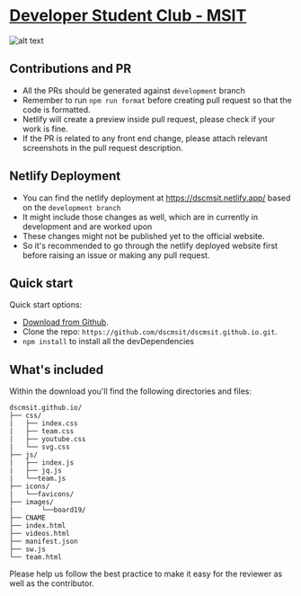 # [Developer Student Club - MSIT](http://dsc.msit.in/)

<!-- https://github.com/dscmsit/dscmsit/blob/master/images/HomePageForREADME.jpg?raw=true -->

![alt text](https://i.ibb.co/7r0vdgg/Screenshot-2020-02-19-at-2-44-52-PM.png"DSC-MSIT")

## Contributions and PR

- All the PRs should be generated against `development` branch
- Remember to run `npm run format` before creating pull request so that the code is formatted.
- Netlify will create a preview inside pull request, please check if your work is fine.
- If the PR is related to any front end change, please attach relevant screenshots in the pull request description.


## Netlify Deployment

- You can find the netlify deployment at https://dscmsit.netlify.app/ based on the `development branch`
- It might include those changes as well, which are in currently in development and are worked upon
- These changes might not be published yet to the official website.
- So it's recommended to go through the netlify deployed website first before raising an issue or making any pull request.


## Quick start

Quick start options:

- [Download from Github](https://github.com/dscmsit/dscmsit.github.io.git).
- Clone the repo: `https://github.com/dscmsit/dscmsit.github.io.git`.
- `npm install` to install all the devDependencies


## What's included

Within the download you'll find the following directories and files:

```
dscmsit.github.io/
├── css/
|   ├── index.css
|   ├── team.css
|   ├── youtube.css
|   └── svg.css
├── js/
|   ├── index.js
|   ├── jq.js
|   └──team.js
├── icons/
|   └──favicons/
├── images/
|       └──board19/
├── CNAME
├── index.html
├── videos.html
├── manifest.json
├── sw.js
└── team.html

```

Please help us follow the best practice to make it easy for the reviewer as well as the contributor.

